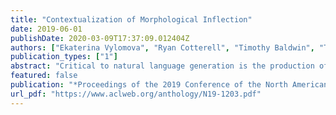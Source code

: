 ```yaml
---
title: "Contextualization of Morphological Inflection"
date: 2019-06-01
publishDate: 2020-03-09T17:37:09.012404Z
authors: ["Ekaterina Vylomova", "Ryan Cotterell", "Timothy Baldwin", "Trevor Cohn", "Jason Eisner"]
publication_types: ["1"]
abstract: "Critical to natural language generation is the production of correctly inflected text. In this paper, we isolate the task of predicting a fully inflected sentence from its partially lemmatized version. Unlike traditional morphological inflection or surface realization, our task input does not provide ''gold'' tags that specify what morphological features to realize on each lemmatized word; rather, such features must be inferred from sentential context. We develop a neural hybrid graphical model that explicitly reconstructs morphological features before predicting the inflected forms, and compare this to a system that directly predicts the inflected forms without relying on any morphological annotation. We experiment on several typologically diverse languages from the Universal Dependencies treebanks, showing the utility of incorporating linguistically-motivated latent variables into NLP models."
featured: false
publication: "*Proceedings of the 2019 Conference of the North American Chapter of the Association for Computational Linguistics: Human Language Technologies*"
url_pdf: "https://www.aclweb.org/anthology/N19-1203.pdf"
---
```


